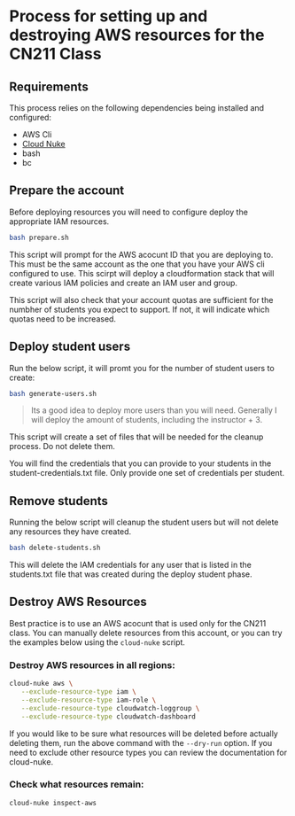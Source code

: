 # Process for setting up and destroying AWS resources for the CN211 Class

## Requirements

This process relies on the following dependencies being installed and configured:
- AWS Cli
- [Cloud Nuke]
- bash
- bc

[Cloud Nuke]:https://github.com/gruntwork-io/cloud-nuke

## Prepare the account

Before deploying resources you will need to configure deploy the appropriate IAM resources. 

``` bash
bash prepare.sh 
```

This script will prompt for the AWS acocunt ID that you are deploying to. This must be the same account as the one that you have your AWS cli configured to use. This scirpt will deploy a cloudformation stack that will create various IAM policies and create an IAM user and group. 

This script will also check that your account quotas are sufficient for the numbher of students you expect to support. If not, it will indicate which quotas need to be increased. 

## Deploy student users

Run the below script, it will promt you for the number of student users to create: 

``` bash
bash generate-users.sh
```

> Its a good idea to deploy more users than you will need. Generally I will deploy the amount of students, including the instructor + 3.

This script will create a set of files that will be needed for the cleanup process. Do not delete them. 

You will find the credentials that you can provide to your students in the student-credentials.txt file. Only provide one set of credentials per student.


## Remove students

Running the below script will cleanup the student users but will not delete any resources they have created. 

``` bash
bash delete-students.sh
```

This will delete the IAM credentials for any user that is listed in the students.txt file that was created during the deploy student phase. 

## Destroy AWS Resources

Best practice is to use an AWS acocunt that is used only for the CN211 class. You can manually delete resources from this account, or you can try the examples below using the `cloud-nuke` script. 

### Destroy AWS resources in all regions:

``` bash
cloud-nuke aws \
   --exclude-resource-type iam \
   --exclude-resource-type iam-role \
   --exclude-resource-type cloudwatch-loggroup \
   --exclude-resource-type cloudwatch-dashboard 
```
If you would like to be sure what resources will be deleted before actually deleting them, run the above command with the `--dry-run` option. If you need to exclude other resource types you can review the documentation for cloud-nuke. 

### Check what resources remain:

``` bash
cloud-nuke inspect-aws
```
